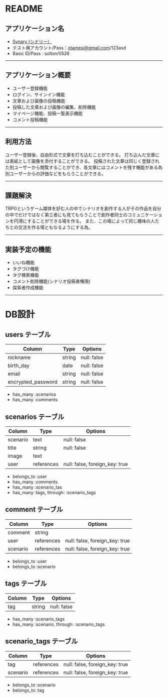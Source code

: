 # README

## アプリケーション名
* [Synary (シナリー）]( https://synary.herokuapp.com/
)
* テスト用アカウント/Pass：otamesi@gmail.com/123asd
* Basic ID/Pass : solton/0528
---

## アプリケーション概要
* ユーザー登録機能
* ログイン、サインイン機能
* 文章および画像の投稿機能
* 投稿した文章および画像の編集、削除機能
* マイページ機能、投稿一覧表示機能
* コメント投稿機能

---

## 利用方法
ユーザー登録後、自由形式で文章を打ち込むことができる。
打ち込んだ文章には表紙として画像を添付することができる。
投稿された文章は同じく登録された別ユーザーから閲覧することができ、各文章にはコメントを残す機能がある為別ユーザーからの評価などをもらうことができる。

---

## 課題解決
TRPGというゲーム媒体を好む人の中でシナリオを創作する人がその作品を自分の中でだけではなく第三者にも見てもらうことで創作者同士のコミュニケーションを円滑にすることができる場を作る。
また、この場によって同じ趣味の人たちとの交流を作る場ともなるようにする為。

---

## 実装予定の機能
* いいね機能
* タグづけ機能
* タグ検索機能
* コメント削除機能(シナリオ投稿者権限)
* 探索者作成機能

---

# DB設計

## users テーブル

| Column             | Type   | Options     |
| ------------------ | ------ | ----------- |
| nickname           | string | null: false |
| birth_day          | date   | null: false |
| email              | string | null: false |
| encrypted_password | string | null: false |

- has_many :scenarios
- has_many :comments

## scenarios テーブル

| Column     | Type       | Options                        |
| ---------- | ---------- | ------------------------------ |
| scenario   | text       | null: false                    |
| title      | string     | null: false                    |
| image      | text       |                                |
| user       | references | null: false, foreign_key: true |

- belongs_to :user
- has_many :comments
- has_many :scenario_tas
- has_many :tags, through: :scenario_tags

## comment テーブル

| Column   | Type       | Options                        |
| -------- | ---------- | ------------------------------ |
| comment  | string     |                                |
| user     | references | null: false, foreign_key: true |
| scenario | references | null: false, foreign_key: true |

- belongs_to :user
- belongs_to :scenario

## tags テーブル

| Column   | Type       | Options      |
| -------- | ---------- | ------------ |
| tag      | string     | null: false  |

- has_many :scenario_tags
- has_many :scenario, through: :scenario_tags

## scenario_tags テーブル

| Column   | Type       | Options                        |
| -------- | ---------- | ------------------------------ |
| tag      | references | null: false, foreign_key: true |
| scenario | references | null: false, foreign_key: true |

- belongs_to :scenario
- belongs_to :tag


